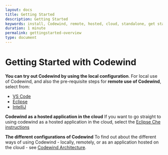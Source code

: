 ```yaml
---
layout: docs
title: Getting Started
description: Getting Started
keywords: install, Codewind, remote, hosted, cloud, standalone, get started, getting started, IDE, VS Code, Eclipse, Eclipse Che, IntelliJ
duration: 1 minute
permalink: gettingstarted-overview
type: document
---
```


# Getting Started with Codewind

**You can try out Codewind by using the local configuration**. For local use of Codewind, and also the pre-requisite steps for **remote use of Codewind**, select from:

* [VS Code](./vsc-getting-started.html)
* [Eclipse](./eclipse-getting-started.html)
* [IntelliJ](./intellij-getting-started.html)

**Codewind as a hosted application in the cloud** If you want to go straight to using codewind as a hosted application in the cloud, select the [Eclipse Che instructions](./eclipseche-codewind-overview.html)

**The different configurations of Codewind** To find out about the different ways of using Codewind - locally, remotely, or as an application hosted on the cloud - see [Codewind Architecture](./overview.html#architecture).
